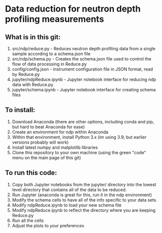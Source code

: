 # Data reduction for neutron depth profiling measurements

## What is in this git:
1. src/ndp/reduce.py - Reduces neutron depth profiling data from a single sample according to a schema.json file
2. src/ndp/schema.py - Creates the schema.json file used to control the flow of data processing in Reduce.py
3. config/config.json - instrument configuration file in JSON format, read by Reduce.py
4. jupyter/ndpReduce.ipynb - Jupyter notebook interface for reducing ndp data with Reduce.py
5. jupyter/schema.ipynb - Jupyter notebook interface for creating schema files

## To install:
1. Download Anaconda (there are other options, including conda and pip, but hard to beat Anaconda for ease)
2. Create an environment for ndp within Anaconda
3. Within that environment, install Python 3.x (im using 3.9, but earlier versions probably will work)
4. Install latest numpy and matplotlib libraries
5. Clone this repository to your own machine (using the green "code" menu on the main page of this git)

## To run this code:
1. Copy both Jupyter notebooks from the jupyter/ directory into the lowest level directory that contains all of the data to be reduced. 
2. Run Jupyter (anaconda is great for this, run it in the ndp environment)
3. Modify the schema cells to have all of the info specific to your data sets.
3. Modify ndpReduce.ipynb to load your new schema file
4. Modify ndpReduce.ipynb to reflect the directory where you are keeping Reduce.py
5. Run all the cells
6. Adjust the plots to your preferences

